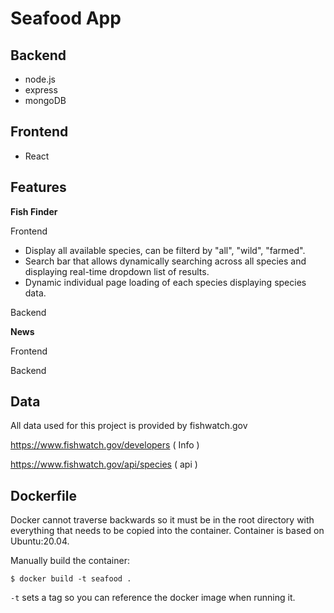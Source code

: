 # Seafood App

## Backend
- node.js
- express
- mongoDB 

## Frontend 
- React


## Features

**Fish Finder**

Frontend 

- Display all available species, can be filterd by "all", "wild", "farmed".  
- Search bar that allows dynamically searching across all species and displaying real-time dropdown list of results. 
- Dynamic individual page loading of each species displaying species data. 

Backend

**News**

Frontend

Backend

## Data

All data used for this project is provided by fishwatch.gov 

https://www.fishwatch.gov/developers ( Info )

https://www.fishwatch.gov/api/species ( api ) 

## Dockerfile

Docker cannot traverse backwards so it must be in the root directory with everything that needs to be copied into the container. Container is based on Ubuntu:20.04. 

Manually build the container: 

```console
$ docker build -t seafood .
 ```

```-t``` sets a tag so you can reference the docker image when running it.
